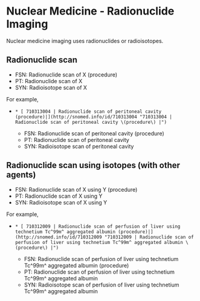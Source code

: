# Nuclear Medicine - Radionuclide Imaging

Nuclear medicine imaging uses radionuclides or radioisotopes.

## Radionuclide scan

  * FSN: Radionuclide scan of X (procedure) 
  * PT: Radionuclide scan of X 
  * SYN: Radioisotope scan of X

For example, 

  *     * [ 710313004 | Radionuclide scan of peritoneal cavity (procedure)|](http://snomed.info/id/710313004 "710313004 | Radionuclide scan of peritoneal cavity \(procedure\) |")
      * FSN: Radionuclide scan of peritoneal cavity (procedure)
      * PT: Radionuclide scan of peritoneal cavity
      * SYN: Radioisotope scan of peritoneal cavity

## Radionuclide scan using isotopes (with other agents)

  * FSN: Radionuclide scan of X using Y (procedure) 
  * PT: Radionuclide scan of X using Y
  * SYN: Radioisotope scan of X using Y

For example,

  *     * [ 710312009 | Radionuclide scan of perfusion of liver using technetium Tc^99m^ aggregated albumin (procedure)|](http://snomed.info/id/710312009 "710312009 | Radionuclide scan of perfusion of liver using technetium Tc^99m^ aggregated albumin \(procedure\) |")
      * FSN: Radionuclide scan of perfusion of liver using technetium Tc^99m^ aggregated albumin (procedure)
      * PT: Radionuclide scan of perfusion of liver using technetium Tc^99m^ aggregated albumin
      * SYN: Radioisotope scan of perfusion of liver using technetium Tc^99m^ aggregated albumin

